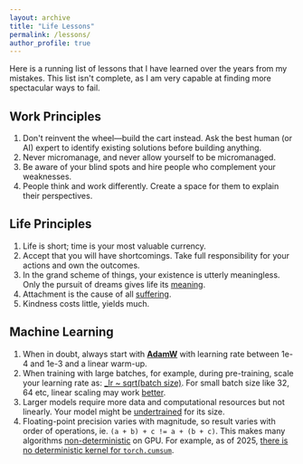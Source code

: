 ```yaml
---
layout: archive
title: "Life Lessons"
permalink: /lessons/
author_profile: true
---
```


Here is a running list of lessons that I have learned over the years from my mistakes. This list isn't complete, as I am very capable at finding more spectacular ways to fail.

## Work Principles

1. Don't reinvent the wheel—build the cart instead. Ask the best human (or AI) expert to identify existing solutions before building anything.
2. Never micromanage, and never allow yourself to be micromanaged.
3. Be aware of your blind spots and hire people who complement your weaknesses.
4. People think and work differently. Create a space for them to explain their perspectives.

## Life Principles

1. Life is short; time is your most valuable currency.
2. Accept that you will have shortcomings. Take full responsibility for your actions and own the outcomes.
3. In the grand scheme of things, your existence is utterly meaningless. Only the pursuit of dreams gives life its [meaning](https://en.wikipedia.org/wiki/Existentialism). 
4. Attachment is the cause of all [suffering](https://en.wikipedia.org/wiki/Four_Noble_Truths).
5. Kindness costs little, yields much.

## Machine Learning
1. When in doubt, always start with **[AdamW](https://docs.pytorch.org/docs/stable/generated/torch.optim.AdamW.html)** with learning rate between 1e-4 and 1e-3 and a linear warm-up. 
2. When training with large batches, for example, during pre-training, scale your learning rate as: [_lr ~ sqrt(batch size)](https://arxiv.org/pdf/1705.08741). For small batch size like 32, 64 etc, linear scaling may work [better](https://arxiv.org/pdf/1404.5997). 
3. Larger models require more data and computational resources but not linearly. Your model might be [undertrained](https://arxiv.org/pdf/2001.08361) for its size.
4. Floating-point precision varies with magnitude, so result varies with order of operations, ie. `(a + b) + c != a + (b + c)`. This makes many algorithms [non-deterministic](https://thinkingmachines.ai/blog/defeating-nondeterminism-in-llm-inference/) on GPU. For example, as of 2025, [there is no deterministic kernel for `torch.cumsum`](https://github.com/pytorch/pytorch/issues/89492).
